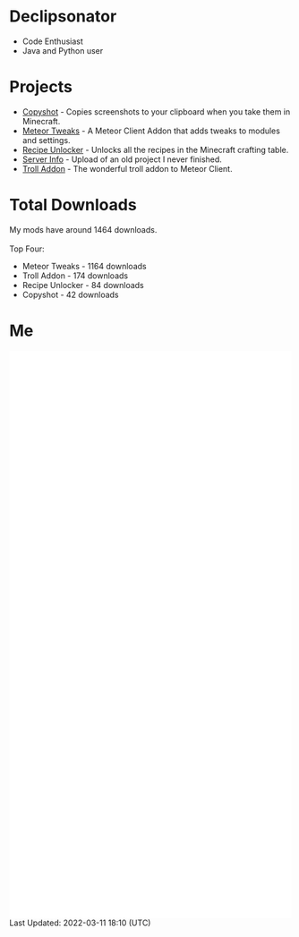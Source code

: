 # Declipsonator
- Code Enthusiast
- Java and Python user
# Projects
- [Copyshot](https://github.com/Declipsonator/Copyshot) - Copies screenshots to your clipboard when you take them in Minecraft.
- [Meteor Tweaks](https://github.com/Declipsonator/Meteor-Tweaks) - A Meteor Client Addon that adds tweaks to modules and settings.
- [Recipe Unlocker](https://github.com/Declipsonator/Recipe-Unlocker) - Unlocks all the recipes in the Minecraft crafting table.
- [Server Info](https://github.com/Declipsonator/Server-Info) - Upload of an old project I never finished.
- [Troll Addon](https://github.com/Declipsonator/Troll-Addon) - The wonderful troll addon to Meteor Client.


# Total Downloads
My mods have around 1464 downloads. \
\
Top Four:
- Meteor Tweaks - 1164 downloads  
- Troll Addon - 174 downloads  
- Recipe Unlocker - 84 downloads  
- Copyshot - 42 downloads  


# Me
<img align="center" src="/github-metrics.svg" alt="Metrics">
Last Updated: 2022-03-11 18:10 (UTC)
